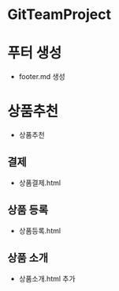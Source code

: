 # GitTeamProject

# 푸터 생성
- footer.md 생성

# 상품추천
- 상품추천

## 결제
- 상품결제.html

## 상품 등록
- 상품등록.html

## 상품 소개
- 상품소개.html 추가